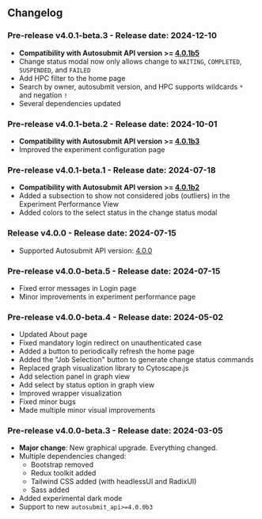 ## Changelog

### Pre-release v4.0.1-beta.3 - Release date: 2024-12-10

* **Compatibility with Autosubmit API version >= [4.0.1b5](https://pypi.org/project/autosubmit-api/4.0.1b5/)**
* Change status modal now only allows change to `WAITING`, `COMPLETED`, `SUSPENDED`, and `FAILED`
* Add HPC filter to the home page
* Search by owner, autosubmit version, and HPC supports wildcards `*` and negation `!`
* Several dependencies updated

### Pre-release v4.0.1-beta.2 - Release date: 2024-10-01

* **Compatibility with Autosubmit API version >= [4.0.1b3](https://pypi.org/project/autosubmit-api/4.0.1b3/)**
* Improved the experiment configuration page

### Pre-release v4.0.1-beta.1 - Release date: 2024-07-18

* **Compatibility with Autosubmit API version >= [4.0.1b2](https://pypi.org/project/autosubmit-api/4.0.1b1/)**
* Added a subsection to show not considered jobs (outliers) in the Experiment Performance View
* Added colors to the select status in the change status modal

### Release v4.0.0 - Release date: 2024-07-15

* Supported Autosubmit API version: [4.0.0](https://pypi.org/project/autosubmit-api/4.0.0/)

### Pre-release v4.0.0-beta.5 - Release date: 2024-07-15

* Fixed error messages in Login page
* Minor improvements in experiment performance page

### Pre-release v4.0.0-beta.4 - Release date: 2024-05-02

* Updated About page
* Fixed mandatory login redirect on unauthenticated case
* Added a button to periodically refresh the home page
* Added the "Job Selection" button to generate change status commands 
* Replaced graph visualization library to Cytoscape.js
* Add selection panel in graph view
* Add select by status option in graph view
* Improved wrapper visualization
* Fixed minor bugs
* Made multiple minor visual improvements

### Pre-release v4.0.0-beta.3 - Release date: 2024-03-05

* **Major change**: New graphical upgrade. Everything changed.
* Multiple dependencies changed:
    * Bootstrap removed
    * Redux toolkit added
    * Tailwind CSS added (with headlessUI and RadixUI)
    * Sass added
* Added experimental dark mode
* Support to new `autosubmit_api>=4.0.0b3`